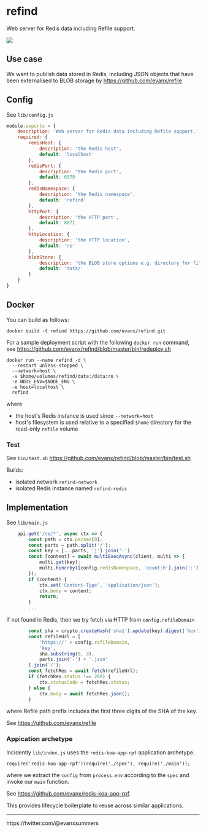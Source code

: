 # refind

Web server for Redis data including Refile support.

<img src="https://raw.githubusercontent.com/evanx/refind/master/docs/readme/main.png"/>

## Use case

We want to publish data stored in Redis, including JSON objects that have been externalised to BLOB storage by https://github.com/evanx/refile

## Config

See `lib/config.js`
```javascript
module.exports = {
    description: 'Web server for Redis data including Refile support.',
    required: {
        redisHost: {
            description: 'the Redis host',
            default: 'localhost'
        },
        redisPort: {
            description: 'the Redis port',
            default: 6379
        },
        redisNamespace: {
            description: 'the Redis namespace',
            default: 'refind'
        },
        httpPort: {
            description: 'the HTTP port',
            default: 8871
        },
        httpLocation: {
            description: 'the HTTP location',
            default: 're'
        },
        blobStore: {
            description: 'the BLOB store options e.g. directory for file storage',
            default: 'data/'
        }
    }
}
```

## Docker

You can build as follows:
```shell
docker build -t refind https://github.com/evanx/refind.git
```

For a sample deployment script with the following `docker run` command, see https://github.com/evanx/refind/blob/master/bin/redeploy.sh
```
docker run --name refind -d \
  --restart unless-stopped \
  --network=host \
  -v $home/volumes/refind/data:/data:ro \
  -e NODE_ENV=$NODE_ENV \
  -e host=localhost \
  refind
```
where
- the host's Redis instance is used since `--network=host`
- host's filesystem is used relative to a specified `$home` directory for the read-only `refile` volume  

### Test

See `bin/test.sh` https://github.com/evanx/refind/blob/master/bin/test.sh

Builds:
- isolated network `refind-network`
- isolated Redis instance named `refind-redis`


## Implementation

See `lib/main.js`

```javascript
    api.get('/re/*', async ctx => {
        const path = ctx.params[0];
        const parts = path.split('/');
        const key = [...parts, 'j'].join(':')
        const [content] = await multiExecAsync(client, multi => {
            multi.get(key);
            multi.hincrby([config.redisNamespace, 'count:h'].join(':'), 'req', 1);
        });
        if (content) {
            ctx.set('Content-Type', 'application/json');
            ctx.body = content;
            return;
        }
        ...
```
If not found in Redis, then we try fetch via HTTP from `config.refileDomain`    
```javascript
        const sha = crypto.createHash('sha1').update(key).digest('hex');
        const refileUrl = [
            'https://' + config.refileDomain,
            'key',
            sha.substring(0, 3),
            parts.join('-') + '.json'
        ].join('/');
        const fetchRes = await fetch(refileUrl);
        if (fetchRes.status !== 200) {
            ctx.statusCode = fetchRes.status;
        } else {
            ctx.body = await fetchRes.json();
        }
```
where Refile path prefix includes the first three digits of the SHA of the key.

See https://github.com/evanx/refile


### Appication archetype

Incidently `lib/index.js` uses the `redis-koa-app-rpf` application archetype.
```
require('redis-koa-app-rpf')(require('./spec'), require('./main'));
```
where we extract the `config` from `process.env` according to the `spec` and invoke our `main` function.

See https://github.com/evanx/redis-koa-app-rpf.

This provides lifecycle boilerplate to reuse across similar applications.

<hr>
https://twitter.com/@evanxsummers
